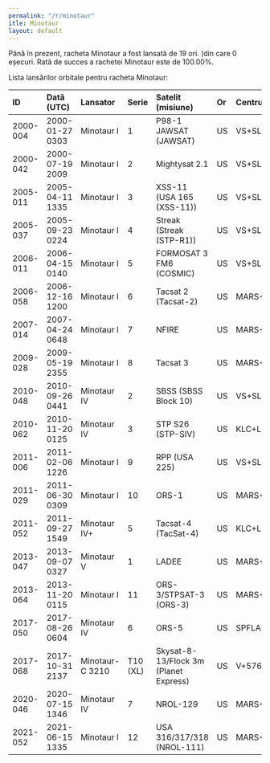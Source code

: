 ```yaml
---
permalink: "/r/minotaur"
itle: Minotaur
layout: default
---
```


Până în prezent, racheta Minotaur a fost lansată de 19 ori.
(din care 0 eșecuri.
Rată de succes a rachetei Minotaur este de 100.00%.

Lista lansărilor orbitale pentru racheta Minotaur:


| ID       | Dată (UTC)      | Lansator        | Serie    | Satelit (misiune)                     | Or   | Centru      | R   |
|:---------|:----------------|:----------------|:---------|:--------------------------------------|:-----|:------------|:----|
| 2000-004 | 2000-01-27 0303 | Minotaur I      | 1        | P98-1 JAWSAT (JAWSAT)                 | US   | VS+SLC8     | S   |
| 2000-042 | 2000-07-19 2009 | Minotaur I      | 2        | Mightysat 2.1                         | US   | VS+SLC8     | S   |
| 2005-011 | 2005-04-11 1335 | Minotaur I      | 3        | XSS-11 (USA 165 (XSS-11))             | US   | VS+SLC8     | S   |
| 2005-037 | 2005-09-23 0224 | Minotaur I      | 4        | Streak (Streak (STP-R1))              | US   | VS+SLC8     | S   |
| 2006-011 | 2006-04-15 0140 | Minotaur I      | 5        | FORMOSAT 3 FM6 (COSMIC)               | US   | VS+SLC8     | S   |
| 2006-058 | 2006-12-16 1200 | Minotaur I      | 6        | Tacsat 2 (Tacsat-2)                   | US   | MARS+Pad 0B | S   |
| 2007-014 | 2007-04-24 0648 | Minotaur I      | 7        | NFIRE                                 | US   | MARS+Pad 0B | S   |
| 2009-028 | 2009-05-19 2355 | Minotaur I      | 8        | Tacsat 3                              | US   | MARS+Pad 0B | S   |
| 2010-048 | 2010-09-26 0441 | Minotaur IV     | 2        | SBSS (SBSS Block 10)                  | US   | VS+SLC8     | S   |
| 2010-062 | 2010-11-20 0125 | Minotaur IV     | 3        | STP S26 (STP-SIV)                     | US   | KLC+LP1     | S   |
| 2011-006 | 2011-02-06 1226 | Minotaur I      | 9        | RPP (USA 225)                         | US   | VS+SLC8     | S   |
| 2011-029 | 2011-06-30 0309 | Minotaur I      | 10       | ORS-1                                 | US   | MARS+Pad 0B | S   |
| 2011-052 | 2011-09-27 1549 | Minotaur IV+    | 5        | Tacsat-4 (TacSat-4)                   | US   | KLC+LP1     | S   |
| 2013-047 | 2013-09-07 0327 | Minotaur V      | 1        | LADEE                                 | US   | MARS+Pad 0B | S   |
| 2013-064 | 2013-11-20 0115 | Minotaur I      | 11       | ORS-3/STPSAT-3 (ORS-3)                | US   | MARS+Pad 0B | S   |
| 2017-050 | 2017-08-26 0604 | Minotaur IV     | 6        | ORS-5                                 | US   | SPFLA+SLC46 | S   |
| 2017-068 | 2017-10-31 2137 | Minotaur-C 3210 | T10 (XL) | Skysat-8-13/Flock 3m (Planet Express) | US   | V+576E      | S   |
| 2020-046 | 2020-07-15 1346 | Minotaur IV     | 7        | NROL-129                              | US   | MARS+Pad 0B | S   |
| 2021-052 | 2021-06-15 1335 | Minotaur I      | 12       | USA 316/317/318 (NROL-111)            | US   | MARS+Pad 0B | S   |

